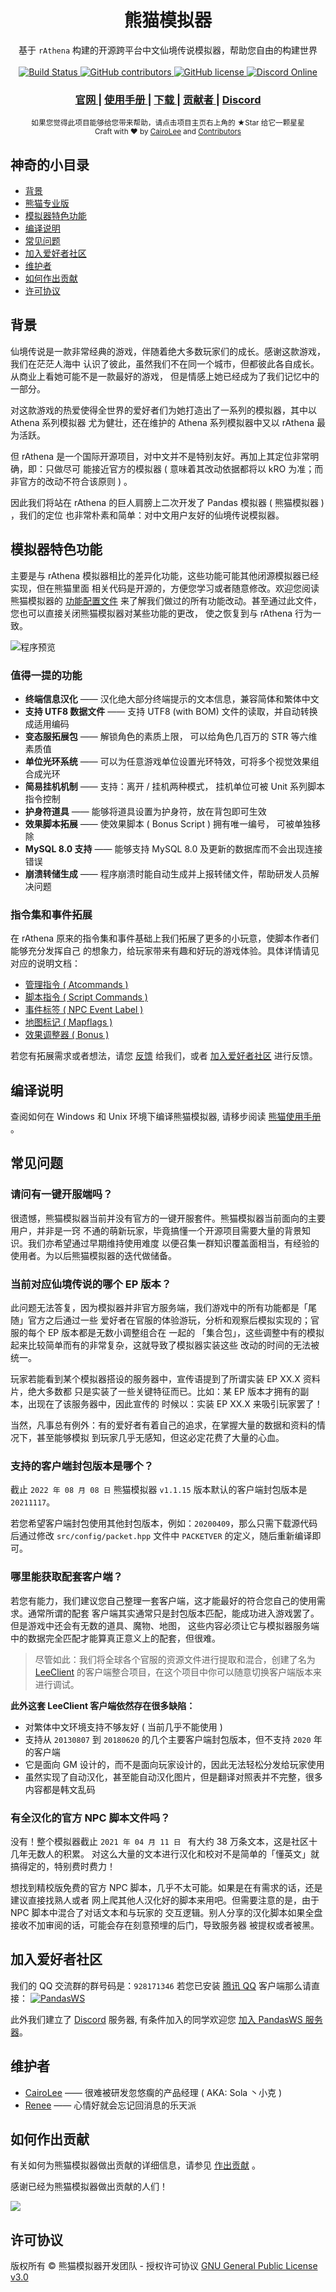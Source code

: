 <h1 align="center">熊猫模拟器</h1>

<div align="center">
  基于 <code>rAthena</code> 构建的开源跨平台中文仙境传说模拟器，帮助您自由的构建世界
</div>

<br />

<div align="center">
  <!-- Build Status -->
  <a href="https://github.com/PandasWS/Pandas/actions/workflows/build-and-test.yml">
    <img alt="Build Status" src="https://img.shields.io/github/workflow/status/PandasWS/Pandas/Build%20And%20Test?style=flat-square">
  </a>
  <!-- GitHub contributors -->
  <a href="https://github.com/PandasWS/Pandas/graphs/contributors">
    <img alt="GitHub contributors" src="https://img.shields.io/github/contributors/PandasWS/Pandas?style=flat-square">
  </a>
  <!-- GitHub license -->
  <a href="https://github.com/PandasWS/Pandas/blob/master/LICENSE">
    <img alt="GitHub license" src="https://img.shields.io/github/license/PandasWS/Pandas?style=flat-square">
  </a>
  <!-- Discord Online -->
  <a href="https://discord.gg/9bEfrPPruj">
    <img alt="Discord Online" src="https://img.shields.io/discord/917355341816168468?color=6A7EC2&label=Discord&logo=discord&logoColor=ffffff&style=flat-square">
  </a>
</div>

<div align="center">
  <h3>
    <a href="https://pandas.ws" target="_blank">
      官网
    </a>
    <span> | </span>
    <a href="https://docs.pandas.ws" target="_blank">
      使用手册
    </a>
    <span> | </span>
    <a href="https://github.com/PandasWS/Pandas/releases">
      下载
    </a>
    <span> | </span>
    <a href="https://github.com/PandasWS/Pandas/graphs/contributors">
      贡献者
    </a>
    <span> | </span>
    <a href="https://discord.gg/9bEfrPPruj" target="_blank">
      Discord
    </a>
  </h3>
</div>

<div align="center">
  <sub>
  如果您觉得此项目能够给您带来帮助，请点击项目主页右上角的 ★Star 给它一颗星星
  <br />
  Craft with ❤︎ by
  <a href="https://github.com/CairoLee">CairoLee</a> and
  <a href="https://github.com/PandasWS/Pandas/graphs/contributors">
    Contributors
  </a>
  </sub>
</div>

## 神奇的小目录

-   [背景](#背景)
-   [熊猫专业版](#熊猫专业版)
-   [模拟器特色功能](#模拟器特色功能)
-   [编译说明](#编译说明)
-   [常见问题](#常见问题)
-   [加入爱好者社区](#加入爱好者社区)
-   [维护者](#维护者)
-   [如何作出贡献](#如何作出贡献)
-   [许可协议](#许可协议)

## 背景

仙境传说是一款非常经典的游戏，伴随着绝大多数玩家们的成长。感谢这款游戏，我们在茫茫人海中
认识了彼此，虽然我们不在同一个城市，但都彼此各自成长。从商业上看她可能不是一款最好的游戏，
但是情感上她已经成为了我们记忆中的一部分。

对这款游戏的热爱使得全世界的爱好者们为她打造出了一系列的模拟器，其中以 Athena 系列模拟器
尤为健壮，还在维护的 Athena 系列模拟器中又以 rAthena 最为活跃。

但 rAthena 是一个国际开源项目，对中文并不是特别友好。再加上其定位非常明确，即：只做尽可
能接近官方的模拟器 ( 意味着其改动依据都将以 kRO 为准；而非官方的改动不符合该原则 ) 。

因此我们将站在 rAthena 的巨人肩膀上二次开发了 Pandas 模拟器 ( 熊猫模拟器 ) ，我们的定位
也非常朴素和简单：对中文用户友好的仙境传说模拟器。

## 模拟器特色功能

主要是与 rAthena 模拟器相比的差异化功能，这些功能可能其他闭源模拟器已经实现，但在熊猫里面
相关代码是开源的，方便您学习或者随意修改。欢迎您阅读熊猫模拟器的 [功能配置文件]
来了解我们做过的所有功能改动。甚至通过此文件，您也可以直接关闭熊猫模拟器对某些功能的更改，
使之恢复到与 rAthena 行为一致。

![程序预览](.github/PREVIEW.gif)

### 值得一提的功能

-   __终端信息汉化__ —— 汉化绝大部分终端提示的文本信息，兼容简体和繁体中文
-   __支持 UTF8 数据文件__ —— 支持 UTF8 (with BOM) 文件的读取，并自动转换成适用编码
-   __变态服拓展包__ —— 解锁角色的素质上限， 可以给角色几百万的 STR 等六维素质值
-   __单位光环系统__ —— 可以为任意游戏单位设置光环特效，可将多个视觉效果组合成光环
-   __简易挂机机制__ —— 支持：离开 / 挂机两种模式， 挂机单位可被 Unit 系列脚本指令控制
-   __护身符道具__ —— 能够将道具设置为护身符，放在背包即可生效
-   __效果脚本拓展__ —— 使效果脚本 ( Bonus Script ) 拥有唯一编号， 可被单独移除
-   __MySQL 8.0 支持__ —— 能够支持 MySQL 8.0 及更新的数据库而不会出现连接错误
-   __崩溃转储生成__ —— 程序崩溃时能自动生成并上报转储文件，帮助研发人员解决问题

### 指令集和事件拓展

在 rAthena 原来的指令集和事件基础上我们拓展了更多的小玩意，使脚本作者们能够充分发挥自己
的想象力，给玩家带来有趣和好玩的游戏体验。具体详情请见对应的说明文档：

-   [管理指令 ( Atcommands )](doc/pandas_atcommands.txt)
-   [脚本指令 ( Script Commands )](doc/pandas_script_commands.txt)
-   [事件标签 ( NPC Event Label )](doc/pandas_events.txt)
-   [地图标记 ( Mapflags )](doc/pandas_mapflags.txt)
-   [效果调整器 ( Bonus )](doc/pandas_bonus.txt)

若您有拓展需求或者想法，请您 [反馈] 给我们，或者 [加入爱好者社区](#加入爱好者社区) 进行反馈。

## 编译说明

查阅如何在 Windows 和 Unix 环境下编译熊猫模拟器, 请移步阅读 [熊猫使用手册] 。

## 常见问题

### 请问有一键开服端吗？

很遗憾，熊猫模拟器当前并没有官方的一键开服套件。熊猫模拟器当前面向的主要用户，并非是一窍
不通的萌新玩家，毕竟搞懂一个开源项目需要大量的背景知识。我们亦希望通过早期维持使用难度
以便召集一群知识覆盖面相当，有经验的使用者。为以后熊猫模拟器的迭代做储备。

### 当前对应仙境传说的哪个 EP 版本？

此问题无法答复，因为模拟器并非官方服务端，我们游戏中的所有功能都是「尾随」官方之后通过一些
爱好者在官服的体验游玩，分析和观察后模拟实现的；官服的每个 EP 版本都是无数小调整组合在
一起的 「集合包」，这些调整中有的模拟起来比较简单而有的非常复杂，这就导致了模拟器实装这些
改动的时间的无法被统一。

玩家若能看到某个模拟器搭设的服务器中，宣传语提到了所谓实装 EP XX.X 资料片，绝大多数都
只是实装了一些关键特征而已。比如：某 EP 版本才拥有的副本，出现在了该服务器中，因此宣传的
时候以：实装 EP XX.X 来吸引玩家罢了！

当然，凡事总有例外：有的爱好者有着自己的追求，在掌握大量的数据和资料的情况下，甚至能够模拟
到玩家几乎无感知，但这必定花费了大量的心血。

### 支持的客户端封包版本是哪个？

截止 `2022 年 08 月 08 日` 熊猫模拟器 `v1.1.15` 版本默认的客户端封包版本是 `20211117`。

若您希望客户端封包使用其他封包版本，例如：`20200409`，那么只需下载源代码后通过修改 
`src/config/packet.hpp` 文件中 `PACKETVER` 的定义，随后重新编译即可。

### 哪里能获取配套客户端？

若您有能力，我们建议您自己整理一套客户端，这才能最好的符合您自己的使用需求。通常所谓的配套
客户端其实通常只是封包版本匹配，能成功进入游戏罢了。但是游戏中还会有无数的道具、魔物、地图，
这些内容必须让它与模拟器服务端中的数据完全匹配才能算真正意义上的配套，但很难。

> 尽管如此：我们将全球各个官服的资源文件进行提取和混合，创建了名为 [LeeClient]
的客户端整合项目，在这个项目中你可以随意切换客户端版本来进行调试。

__此外这套 LeeClient 客户端依然存在很多缺陷：__

-   对繁体中文环境支持不够友好 ( 当前几乎不能使用 )
-   支持从 `20130807` 到 `20180620` 的几个主要客户端封包版本，但不支持 `2020` 年的客户端
-   它是面向 GM 设计的，而不是面向玩家设计的，因此无法轻松分发给玩家使用
-   虽然实现了自动汉化，甚至能自动汉化图片，但是翻译对照表并不完整，很多内容都是韩文乱码

### 有全汉化的官方 NPC 脚本文件吗？

没有！整个模拟器截止 `2021 年 04 月 11 日 ` 有大约 38 万条文本，这是社区十几年无数人的积累。
对这么大量的文本进行汉化和校对不是简单的「懂英文」就搞得定的，特别费时费力！

想找到精校版免费的官方 NPC 脚本，几乎不太可能。如果是在有需求的话，还是建议直接找熟人或者
网上爬其他人汉化好的脚本来用吧。但需要注意的是，由于 NPC 脚本中混合了对话文本和与玩家的
交互逻辑。别人分享的汉化脚本如果全盘接收不加审阅的话，可能会存在刻意预埋的后门，导致服务器
被提权或者被黑。

## 加入爱好者社区

我们的 QQ 交流群的群号码是：`928171346` 若您已安装 [腾讯 QQ] 客户端那么请直接：
<a target="_blank"
  href="https://qm.qq.com/cgi-bin/qm/qr?k=IgPtPLCkZh0RbFA_MzK2ny76iX_phO2P&jump_from=webapi">
  <img border="0" src="https://pub.idqqimg.com/wpa/images/group.png"
    alt="PandasWS" title="PandasWS">
</a>

此外我们建立了 [Discord] 服务器,  有条件加入的同学欢迎您 [加入 PandasWS 服务器](https://discord.gg/9bEfrPPruj)。

## 维护者

-   [CairoLee] —— 很难被研发忽悠瘸的产品经理 ( AKA: Sola 丶小克 )
-   [Renee] —— 心情好就会忘记回消息的乐天派

## 如何作出贡献

有关如何为熊猫模拟器做出贡献的详细信息，请参见 [作出贡献] 。

感谢已经为熊猫模拟器做出贡献的人们！

<a href="https://github.com/PandasWS/Pandas/graphs/contributors"><img src="https://opencollective.com/pandasws/contributors.svg?width=890" /></a>

## 许可协议

版权所有 © 熊猫模拟器开发团队 - 授权许可协议 [GNU General Public License v3.0](LICENSE)

[下载页面]: https://github.com/PandasWS/Pandas/releases
[功能配置文件]: src/config/pandas.hpp
[反馈]: https://github.com/PandasWS/Pandas/issues/new/choose
[熊猫使用手册]: https://docs.pandas.ws/
[LeeClient]: https://github.com/PandasWS/LeeClient
[腾讯 QQ]: https://im.qq.com
[Discord]: https://discord.com/
[作出贡献]: https://docs.pandas.ws/contributing

[rAthena]: https://github.com/rathena/rathena

[CairoLee]: https://github.com/CairoLee
[Renee]: mailto:rne0430@gmail.com
